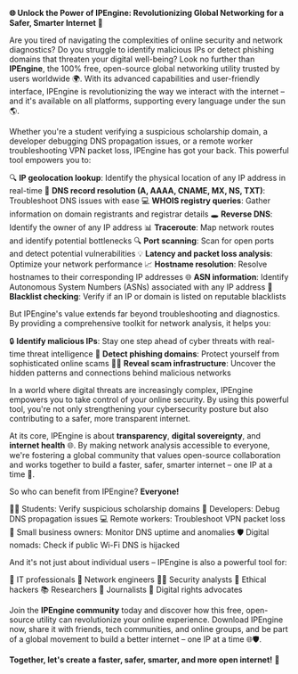 **🌐 Unlock the Power of IPEngine: Revolutionizing Global Networking for a Safer, Smarter Internet 🚀**

Are you tired of navigating the complexities of online security and network diagnostics? Do you struggle to identify malicious IPs or detect phishing domains that threaten your digital well-being? Look no further than **IPEngine**, the 100% free, open-source global networking utility trusted by users worldwide 🌍. With its advanced capabilities and user-friendly interface, IPEngine is revolutionizing the way we interact with the internet – and it's available on all platforms, supporting every language under the sun 🌎.

Whether you're a student verifying a suspicious scholarship domain, a developer debugging DNS propagation issues, or a remote worker troubleshooting VPN packet loss, IPEngine has got your back. This powerful tool empowers you to:

🔍 **IP geolocation lookup**: Identify the physical location of any IP address in real-time
📡 **DNS record resolution (A, AAAA, CNAME, MX, NS, TXT)**: Troubleshoot DNS issues with ease
💻 **WHOIS registry queries**: Gather information on domain registrants and registrar details
🕳️ **Reverse DNS**: Identify the owner of any IP address
📊 **Traceroute**: Map network routes and identify potential bottlenecks
🔍 **Port scanning**: Scan for open ports and detect potential vulnerabilities
💡 **Latency and packet loss analysis**: Optimize your network performance
📈 **Hostname resolution**: Resolve hostnames to their corresponding IP addresses
🌐 **ASN information**: Identify Autonomous System Numbers (ASNs) associated with any IP address
🚨 **Blacklist checking**: Verify if an IP or domain is listed on reputable blacklists

But IPEngine's value extends far beyond troubleshooting and diagnostics. By providing a comprehensive toolkit for network analysis, it helps you:

🔒 **Identify malicious IPs**: Stay one step ahead of cyber threats with real-time threat intelligence
🚫 **Detect phishing domains**: Protect yourself from sophisticated online scams
🕵️‍♂️ **Reveal scam infrastructure**: Uncover the hidden patterns and connections behind malicious networks

In a world where digital threats are increasingly complex, IPEngine empowers you to take control of your online security. By using this powerful tool, you're not only strengthening your cybersecurity posture but also contributing to a safer, more transparent internet.

At its core, IPEngine is about **transparency**, **digital sovereignty**, and **internet health** 🌐. By making network analysis accessible to everyone, we're fostering a global community that values open-source collaboration and works together to build a faster, safer, smarter internet – one IP at a time 🚀.

So who can benefit from IPEngine? **Everyone!**

👨‍🎓 Students: Verify suspicious scholarship domains
🔧 Developers: Debug DNS propagation issues
💻 Remote workers: Troubleshoot VPN packet loss
🏪️ Small business owners: Monitor DNS uptime and anomalies
🛡️ Digital nomads: Check if public Wi-Fi DNS is hijacked

And it's not just about individual users – IPEngine is also a powerful tool for:

💼 IT professionals
🔧 Network engineers
🕵️‍♂️ Security analysts
🚫 Ethical hackers
📚 Researchers
📰 Journalists
👥 Digital rights advocates

Join the **IPEngine community** today and discover how this free, open-source utility can revolutionize your online experience. Download IPEngine now, share it with friends, tech communities, and online groups, and be part of a global movement to build a better internet – one IP at a time 🌐🛡️.

**Together, let's create a faster, safer, smarter, and more open internet!** 🚀